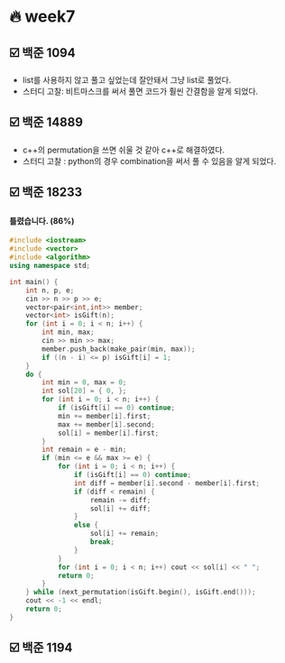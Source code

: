 # :fire: week7

## :ballot_box_with_check: 백준 1094

* list를 사용하지 않고 풀고 싶었는데 잘안돼서 그냥 list로 풀었다.
* 스터디 고찰: 비트마스크를 써서 풀면 코드가 훨씬 간결함을 알게 되었다.

## :ballot_box_with_check: 백준 14889

* c++의 permutation을 쓰면 쉬울 것 같아 c++로 해결하였다.
* 스터디 고찰 : python의 경우 combination을 써서 풀 수 있음을 알게 되었다.

## :ballot_box_with_check: 백준 18233

#### 틀렸습니다. (86%)

```c++
#include <iostream>
#include <vector>
#include <algorithm>
using namespace std;

int main() {
    int n, p, e;
    cin >> n >> p >> e;
    vector<pair<int,int>> member;
    vector<int> isGift(n);
    for (int i = 0; i < n; i++) {
        int min, max;
        cin >> min >> max;
        member.push_back(make_pair(min, max));
        if ((n - i) <= p) isGift[i] = 1;
    }
    do {
        int min = 0, max = 0;
        int sol[20] = { 0, };
        for (int i = 0; i < n; i++) {
            if (isGift[i] == 0) continue;
            min += member[i].first;
            max += member[i].second;
            sol[i] = member[i].first;
        }
        int remain = e - min;
        if (min <= e && max >= e) {
            for (int i = 0; i < n; i++) {
                if (isGift[i] == 0) continue;
                int diff = member[i].second - member[i].first;
                if (diff < remain) { 
                    remain -= diff; 
                    sol[i] += diff;
                }
                else {
                    sol[i] += remain;
                    break;
                }
            }
            for (int i = 0; i < n; i++) cout << sol[i] << " ";
            return 0;
        }
    } while (next_permutation(isGift.begin(), isGift.end()));
    cout << -1 << endl;
    return 0;
}
```

## :ballot_box_with_check: 백준 1194

